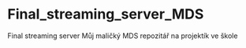 # Final_streaming_server_MDS
Final streaming server
Můj maličký MDS repozitář na projektík ve škole
